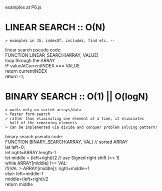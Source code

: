 examples at P6.js

# LINEAR SEARCH :: O(N)
    > examples in JS: indexOf, includes, find etc. -- 

linear search pseudo code:   
    FUNCTION LINEAR_SEARCH(ARRAY, VALUE)   
        loop through the  ARRAY  
            IF valueAtCurrentINDEX === VALUE   
                return currentINDEX  
        return -1;  

# BINARY SEARCH :: O(1) || O(logN)
    > works only on sorted arrays/data
    > faster form search
    > rather than eliminating one element at a time, it eliminates
      half of the remaining elements
    > can be implemented via divide and conquer problem solving pattern!

binary search pseudo code:   
    FUNCTION BINARY_SEARCH(ARRAY, VAL) // sorted ARRAY   
        let left=0;  
        let right=ARRAY.length-1  
        let middle = (left+right)/2 // use Signed right shift (>> 1)  
        while ARRAY[middle] !== VAL:   
            if(VAL > ARRAY[middle]): right=middle+1  
            else: left=middle-1  
            middle=(left+right)/2  
        return middle  
    